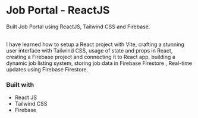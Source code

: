 # Job Portal - ReactJS

Built Job Portal using ReactJS, Tailwind CSS and Firebase.

<br/>
 I have learned how to setup a React project with Vite, crafting a stunning user interface with Tailwind CSS, usage of state and props in React,  creating a Firebase project and connecting it to React app, building a dynamic job listing system, storing job data in Firebase Firestore , Real-time updates using Firebase Firestore. 

### Built with

- React JS
- Tailwind CSS
- Firebase
